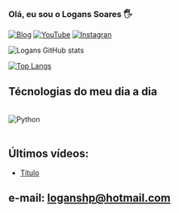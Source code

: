 ### Olá, eu sou o Logans Soares 🖐️

[![Blog](https://res.cloudinary.com/practicaldev/image/fetch/s--FCiMeOmJ--/c_limit%2Cf_auto%2Cfl_progressive%2Cq_auto%2Cw_880/https://img.shields.io/website-up-down-green-red/http/monip.org.svg)](https://logans_blog.com)
[![YouTube](https://res.cloudinary.com/practicaldev/image/fetch/s--cumRvkw3--/c_limit%2Cf_auto%2Cfl_progressive%2Cq_auto%2Cw_880/https://img.shields.io/badge/YouTube-FF0000%3Fstyle%3Dfor-the-badge%26logo%3Dyoutube%26logoColor%3Dwhite)](https://logans_youtube.com)
[![Instagran](https://res.cloudinary.com/practicaldev/image/fetch/s--Sg7TEMKA--/c_limit%2Cf_auto%2Cfl_progressive%2Cq_auto%2Cw_880/https://img.shields.io/badge/Instagram-E4405F%3Fstyle%3Dfor-the-badge%26logo%3Dinstagram%26logoColor%3Dwhite)](https://logans_instagran.com)

![Logans GitHub stats](https://github-readme-stats.vercel.app/api?username=loganssoares&show_icons=true&theme=tokyonight)

[![Top Langs](https://github-readme-stats.vercel.app/api/top-langs/?username=loganssoares)](https://github.com/anuraghazra/github-readme-stats)

## Técnologias do meu dia a dia

<div style="display_block"><br/>
    <img align="center" alt="Python" src="https://img.shields.io/badge/Python-3776AB?style=for-the-badge&logo=python&logoColor=white" />
</div><br/>

## Últimos vídeos:
- [Título](logans_youtube.com)</br>
## e-mail: loganshp@hotmail.com
